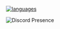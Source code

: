 <!--
✨🔭🌱👯🤔💬📫😄⚡
-->
[![languages](https://github-readme-stats.vercel.app/api/top-langs/?username=OlaMushroom&langs_count=20&layout=donut&theme=tokyonight&border_color=1a1b27&border_radius=10)](https://github.com/anuraghazra/github-readme-stats)

![Discord Presence](https://lanyard.cnrad.dev/api/608876620417335337?theme=dark&bg=1a1b27&hideProfile=true)
